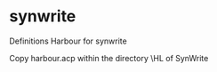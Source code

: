 synwrite
========

Definitions Harbour for synwrite

Copy harbour.acp within the directory \HL of SynWrite
